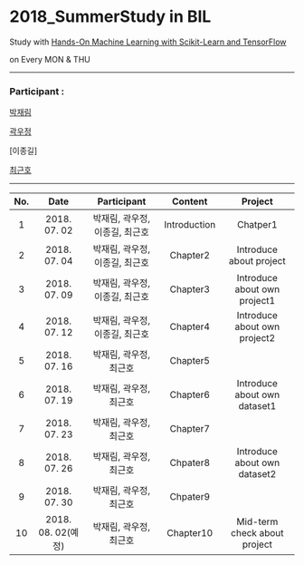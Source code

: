 # 2018_SummerStudy in BIL

Study with [Hands-On Machine Learning with Scikit-Learn and TensorFlow](http://shop.oreilly.com/product/0636920052289.do) 

on Every MON & THU
***

### Participant : 

[박재림](https://github.com/ParkJaeRim)

[곽우정](https://github.com/kfriendship)

[이종길]

[최근호](https://github.com/cgh2797)

***

No. | Date | Participant | Content | Project
:---:|:---:|:---:|:---:|:---:
1 | 2018. 07. 02 | 박재림, 곽우정, 이종길, 최근호 | Introduction |Chatper1
2 | 2018. 07. 04 | 박재림, 곽우정, 이종길, 최근호 | Chapter2 | Introduce about project
3 | 2018. 07. 09 | 박재림, 곽우정, 이종길, 최근호 | Chapter3 | Introduce about own project1
4 | 2018. 07. 12 | 박재림, 곽우정, 이종길, 최근호 | Chapter4 | Introduce about own project2
5 | 2018. 07. 16 | 박재림, 곽우정, 최근호 | Chapter5
6 | 2018. 07. 19 | 박재림, 곽우정, 최근호 | Chapter6 | Introduce about own dataset1
7 | 2018. 07. 23 | 박재림, 곽우정, 최근호 | Chapter7
8 | 2018. 07. 26 | 박재림, 곽우정, 최근호 | Chpater8 | Introduce about own dataset2
9 | 2018. 07. 30 | 박재림, 곽우정, 최근호 | Chpater9
10 | 2018. 08. 02(예정) | 박재림, 곽우정, 최근호 | Chapter10 | Mid-term check about project

